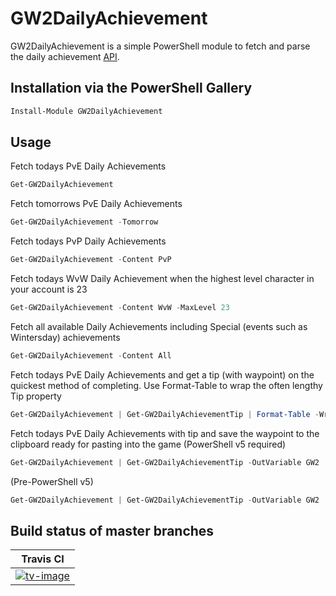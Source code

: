 # GW2DailyAchievement

GW2DailyAchievement is a simple PowerShell module to fetch and parse the daily achievement [API](https://wiki.guildwars2.com/wiki/API:2/achievements/daily).

## Installation via the PowerShell Gallery

```powershell
Install-Module GW2DailyAchievement
```

## Usage

Fetch todays PvE Daily Achievements

```powershell
Get-GW2DailyAchievement
```

Fetch tomorrows PvE Daily Achievements

```powershell
Get-GW2DailyAchievement -Tomorrow
```

Fetch todays PvP Daily Achievements

```powershell
Get-GW2DailyAchievement -Content PvP
```

Fetch todays WvW Daily Achievement when the highest level character in your account is 23

```powershell
Get-GW2DailyAchievement -Content WvW -MaxLevel 23
```

Fetch all available Daily Achievements including Special (events such as Wintersday) achievements

```powershell
Get-GW2DailyAchievement -Content All
```

Fetch todays PvE Daily Achievements and get a tip (with waypoint) on the quickest method of completing. Use Format-Table to wrap the often lengthy Tip property

```powershell
Get-GW2DailyAchievement | Get-GW2DailyAchievementTip | Format-Table -Wrap
```

Fetch todays PvE Daily Achievements with tip and save the waypoint to the clipboard ready for pasting into the game (PowerShell v5 required)

```powershell
Get-GW2DailyAchievement | Get-GW2DailyAchievementTip -OutVariable GW2 | Format-Table -Wrap ; ($GW2).Waypoint | Set-Clipboard
```

(Pre-PowerShell v5)

```powershell
Get-GW2DailyAchievement | Get-GW2DailyAchievementTip -OutVariable GW2 | Format-Table -Wrap ; ($GW2).Waypoint | clip
```

## Build status of master branches

| Travis CI |
|--------------------------|
| [![tv-image][]][tv-site] |

[tv-image]: https://travis-ci.org/SwarfegaGit/GW2DailyAchievement.svg?branch=master
[tv-site]: https://travis-ci.org/SwarfegaGit/GW2DailyAchievement